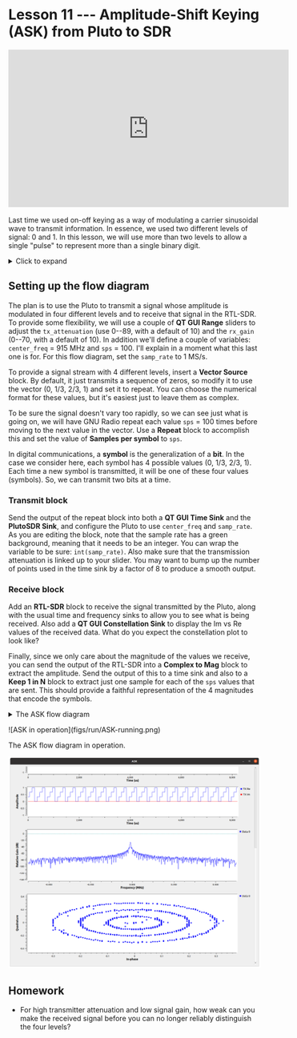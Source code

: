 # Lesson 11 --- Amplitude-Shift Keying (ASK) from Pluto to SDR


<iframe width="560" height="315" src="https://www.youtube.com/embed/rkFP5tsIfMg" title="YouTube video player" frameborder="0" allow="accelerometer; autoplay; clipboard-write; encrypted-media; gyroscope; picture-in-picture" allowfullscreen></iframe>

<!-- [ ![video](figs/video/ASK-video.jpg)](https://youtu.be/rkFP5tsIfMg){:target="_blank"} -->

Last time we used on-off keying as a way of modulating a carrier sinusoidal wave to transmit information. In essence, we used two different levels of signal: 0 and 1. In this lesson, we will use more than two levels to allow a single "pulse" to represent more than a single binary digit.

<details markdown='block'>
<summary markdown='span'> Click to expand </summary>

- modulate the amplitude of the complex wave
- Transmit [0.0, 0.25, 0.50, 0.75, 1.0] over and over
- [0.4, 0.8, 1.2, 1.6] is already normalized for Constellation Object and Constellation Decoder
- Time and Constellation plots.
- Symbol: symbols vs bits.
- Samples per symbol (sps)
- How do we set thresholds for decoding? AGC?
- Automated multi-level threshold? Constellation decoder? (Takes complex numbers; too confusing for now.)
- Goal of digital comms is to maximize data rate while minimizing RF bandwidth.
- Noise limits the number of levels (symbols) we can distinguish
- Transmitting more symbols per second increases bandwidth
- Square pulses are incredibly inefficient and they're not the best for doing timing recovery--if you're on a plateau, how do you know whether you should be sampling a little earlier or a little later to hit the center of the symbol.
- HW: For high TX attenuation and low RX gain, where does it get too noisy to cleanly distinguish levels? What can be done to the received digital signals to push that as far as possible (like averaging or filtering).


</details>



## Setting up the flow diagram

The plan is to use the Pluto to transmit a signal whose amplitude is modulated in four different levels and to receive that signal in the RTL-SDR. To provide some flexibility, we will use a couple of **QT GUI Range** sliders to adjust the `tx_attenuation` (use 0--89, with a default of 10) and the `rx_gain` (0--70, with a default of 10). In addition we'll define a couple of variables: `center_freq` = 915 MHz and `sps` = 100. I'll explain in a moment what this last one is for. For this flow diagram, set the `samp_rate` to 1 MS/s.

To provide a signal stream with 4 different levels, insert a **Vector Source** block. By default, it just transmits a sequence of zeros, so modify it to use the vector (0, 1/3, 2/3, 1) and set it to repeat. You can choose the numerical format for these values, but it's easiest just to leave them as complex.

To be sure the signal doesn't vary too rapidly, so we can see just what is going on, we will have GNU Radio repeat each value `sps` = 100 times before moving to the next value in the vector. Use a **Repeat** block to accomplish this and set the value of **Samples per symbol** to `sps`. 

In digital communications, a **symbol** is the generalization of a **bit**. In the case we consider here, each symbol has 4 possible values (0, 1/3, 2/3, 1). Each time a new symbol is transmitted, it will be one of these four values (symbols). So, we can transmit two bits at a time.

### Transmit block

Send the output of the repeat block into both a **QT GUI Time Sink** and the **PlutoSDR Sink**, and configure the Pluto to use `center_freq` and `samp_rate`. As you are editing the block, note that the sample rate has a green background, meaning that it needs to be an integer. You can wrap the variable to be sure: `int(samp_rate)`. Also make sure that the transmission attenuation is linked up to your slider. You may want to bump up the number of points used in the time sink by a factor of 8 to produce a smooth output.

### Receive block

Add an **RTL-SDR** block to receive the signal transmitted by the Pluto, along with the usual time and frequency sinks to allow you to see what is being received. Also add a **QT GUI Constellation Sink** to display the Im vs Re values of the received data. What do you expect the constellation plot to look like?

Finally, since we only care about the magnitude of the values we receive, you can send the output of the RTL-SDR into a **Complex to Mag** block to extract the amplitude. Send the output of this to a time sink and also to a **Keep 1 in N** block to extract just one sample for each of the `sps` values that are sent. This should provide a faithful representation of the 4 magnitudes that encode the symbols.


<details markdown='block'>
<summary markdown='span'> The ASK flow diagram </summary>

![ASK.grc flow diagram](figs/flow/ASK-flow.png)

</details>

<p class="center" markdown="block">
![ASK in operation](figs/run/ASK-running.png)
</p>

<p class="mycap" markdown="1">
The ASK flow diagram in operation.
</p>



![ASK in operation, bottom part](figs/run/ASK-running-2.png)




## Homework

- For high transmitter attenuation and low signal gain, how weak can you make the received signal before you can no longer reliably distinguish the four levels?
 